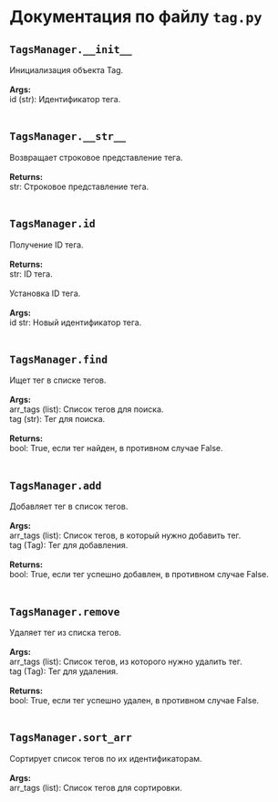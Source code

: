 # Документация по файлу `tag.py`

## `TagsManager.__init__`<br>
Инициализация объекта Tag.<br>
<br>**Args:**<br>
id (str): Идентификатор тега.<br>
<br>
## `TagsManager.__str__`<br>
Возвращает строковое представление тега.<br>
<br>**Returns:**<br>
str: Строковое представление тега.<br>
<br>
## `TagsManager.id`<br>
Получение ID тега.<br>
<br>**Returns:**<br>
str: ID тега.<br>
<br>
Установка ID тега.<br>
<br>**Args:**<br>
id str: Новый идентификатор тега.<br>
<br>
## `TagsManager.find`<br>
Ищет тег в списке тегов.<br>
<br>**Args:**<br>
arr_tags (list): Список тегов для поиска.<br>
tag (str): Тег для поиска.<br>
<br>**Returns:**<br>
bool: True, если тег найден, в противном случае False.<br>
<br>
## `TagsManager.add`<br>
Добавляет тег в список тегов.<br>
<br>**Args:**<br>
arr_tags (list): Список тегов, в который нужно добавить тег.<br>
tag (Tag): Тег для добавления.<br>
<br>**Returns:**<br>
bool: True, если тег успешно добавлен, в противном случае False.<br>
<br>
## `TagsManager.remove`<br>
Удаляет тег из списка тегов.<br>
<br>**Args:**<br>
arr_tags (list): Список тегов, из которого нужно удалить тег.<br>
tag (Tag): Тег для удаления.<br>
<br>**Returns:**<br>
bool: True, если тег успешно удален, в противном случае False.<br>
<br>
## `TagsManager.sort_arr`<br>
Сортирует список тегов по их идентификаторам.<br>
<br>**Args:**<br>
arr_tags (list): Список тегов для сортировки.<br>
<br>
